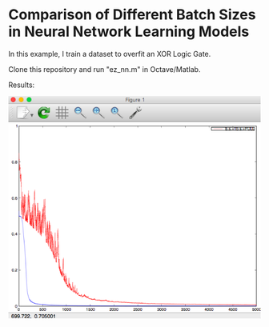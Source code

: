 # Comparison of Different Batch Sizes in Neural Network Learning Models

In this example, I train a dataset to overfit an XOR Logic Gate.

Clone this repository and run "ez_nn.m" in Octave/Matlab.

Results:

![cost curve graph](cost_curve.png)

